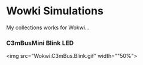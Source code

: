 # Wowki Simulations
  My collections works for Wokwi...
<br>

### C3mBusMini Blink LED 
<img src="Wokwi.C3mBus.Blink.gif" width=""50%">
